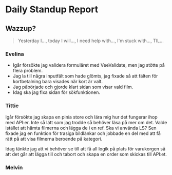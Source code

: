 # Daily Standup Report

## Wazzup?

> Yesterday I…, today I will…, I need help with…, I'm stuck with…, TIL…

### Evelina

- Igår försökte jag validera formuläret med VeeValidate, men jag stötte på flera problem.
- Jag la till några inputfält som hade glömts, jag fixade så att fälten för kortbetalning bara visades när kort är valt.
- Jag påbörjade och gjorde klart sidan som visar vald film.
- Idag ska jag fixa sidan för sökfunktionen.

### Tittie

Igår försökte jag skapa en pinia store och lära mig hur det fungerar ihop med API:er. Inte så lätt som jag trodde så behöver läsa på
mer om det. Valde istället att hämta filmerna och lägga de i en ref. Ska vi använda LS? Sen fixade jag en funktion för trasiga bildlänkar och
jobbade en del med att få rätt på att visa filmerna beroende på kategori.

Idag tänkte jag att vi behöver se till att få all logik på plats för varukorgen så att det går att lägga till och tabort och skapa en order som skickas till API:et.

### Melvin
